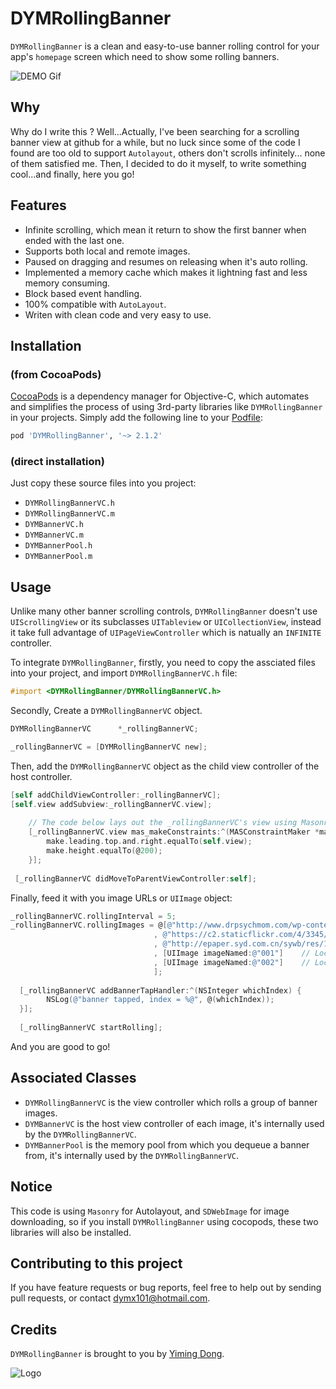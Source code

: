 # DYMRollingBanner
`DYMRollingBanner` is a clean and easy-to-use banner rolling control for your app's `homepage` screen which need to show some rolling banners.    

![DEMO Gif](http://cdn.cocimg.com/bbs/attachment/Fid_19/19_88471_6119c1d8323275c.gif)

## Why
Why do I write this ? Well...Actually, I've been searching for a scrolling banner view at github for a while, but no luck since some of the code I found are too old to support `Autolayout`, others don't scrolls infinitely... none of them satisfied me. Then,  I decided to do it myself, to write something cool...and finally,  here you go!

## Features  
* Infinite scrolling, which mean it  return to show the first banner when ended with the last one.     
* Supports both local and remote images.    
* Paused on dragging and resumes on releasing when it's auto rolling.    
* Implemented a memory cache which makes it lightning fast and less memory consuming.     
* Block based event handling.    
* 100% compatible with `AutoLayout`.  
* Writen with clean code and very easy to use. 

## Installation 

### (from CocoaPods)

[CocoaPods](http://cocoapods.org) is a dependency manager for Objective-C, which automates and simplifies the process of using 3rd-party libraries like `DYMRollingBanner` in your projects. Simply add the following line to your [Podfile](http://guides.cocoapods.org/using/using-cocoapods.html):

```ruby
pod 'DYMRollingBanner', '~> 2.1.2'
```
### (direct installation)
Just copy these source files into you project:
* `DYMRollingBannerVC.h`    
* `DYMRollingBannerVC.m`    
* `DYMBannerVC.h`    
* `DYMBannerVC.m`    
* `DYMBannerPool.h`    
* `DYMBannerPool.m`   

 
## Usage     

Unlike many other banner scrolling controls, `DYMRollingBanner` doesn't use `UIScrollingView` or its subclasses `UITableview` or `UICollectionView`, instead it take full advantage of `UIPageViewController` which is natually an `INFINITE` controller.    
    
To integrate `DYMRollingBanner`, firstly, you need to copy the assciated files into your project, and import `DYMRollingBannerVC.h` file:    
```objective-c
#import <DYMRollingBanner/DYMRollingBannerVC.h>
```

Secondly, Create a `DYMRollingBannerVC` object.       
```objective-c
DYMRollingBannerVC      *_rollingBannerVC;

_rollingBannerVC = [DYMRollingBannerVC new];
```

Then, add the `DYMRollingBannerVC` object as the child view controller of the host controller.    
```objective-c
[self addChildViewController:_rollingBannerVC];
[self.view addSubview:_rollingBannerVC.view];
    
    // The code below lays out the _rollingBannerVC's view using Masonry
    [_rollingBannerVC.view mas_makeConstraints:^(MASConstraintMaker *make) {
        make.leading.top.and.right.equalTo(self.view);
        make.height.equalTo(@200);
    }];
    
 [_rollingBannerVC didMoveToParentViewController:self];
 ```

Finally, feed it with you image URLs or `UIImage` object:       
```objective-c
_rollingBannerVC.rollingInterval = 5;
_rollingBannerVC.rollingImages = @[@"http://www.drpsychmom.com/wp-content/uploads/2014/10/large_4278047231.jpg"
                                , @"https://c2.staticflickr.com/4/3345/5832660048_55f8b0935b.jpg"
                                , @"http://epaper.syd.com.cn/sywb/res/1/20080108/42241199752656275.jpg"
                                , [UIImage imageNamed:@"001"]    // Local Image
                                , [UIImage imageNamed:@"002"]    // Locak Image
                                ];
        
  [_rollingBannerVC addBannerTapHandler:^(NSInteger whichIndex) {
        NSLog(@"banner tapped, index = %@", @(whichIndex));
  }];
        
  [_rollingBannerVC startRolling];
```
And you are good to go!  

## Associated Classes   
* `DYMRollingBannerVC` is the view controller which rolls a group of banner images.   
* `DYMBannerVC` is the host view controller of each image, it's internally used by the `DYMRollingBannerVC`.    
* `DYMBannerPool` is the memory pool from which you dequeue a banner from, it's internally used by the `DYMRollingBannerVC`.    

## Notice    
This code is using `Masonry` for Autolayout, and `SDWebImage` for image downloading, so if you install `DYMRollingBanner` using cocopods, these two libraries will also be installed.  

## Contributing to this project

If you have feature requests or bug reports, feel free to help out by sending pull requests, or contact dymx101@hotmail.com.

## Credits

`DYMRollingBanner` is brought to you by [Yiming Dong](http://www.dongyiming.com). 


![Logo](http://cdn.cocimg.com/bbs/attachment/Fid_19/19_88471_d255b06e7b21a91.png)
